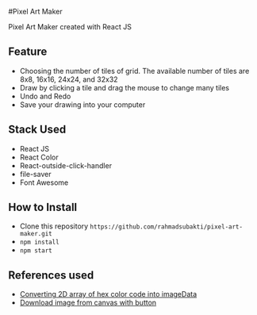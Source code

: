#Pixel Art Maker

Pixel Art Maker created with React JS

## Feature
<ul>
	<li>Choosing the number of tiles of grid. The available number of tiles are 8x8, 16x16, 24x24, and 32x32</li>
	<li>Draw by clicking a tile and drag the mouse to change many tiles</li>
	<li>Undo and Redo</li>
	<li>Save your drawing into your computer</li>
</ul>

## Stack Used
<ul>
	<li>React JS</li>
	<li>React Color</li>
	<li>React-outside-click-handler</li>
	<li>file-saver</li>
	<li>Font Awesome</li>
</ul>

## How to Install
<ul>
	<li>Clone this repository <code>https://github.com/rahmadsubakti/pixel-art-maker.git</code></li>
	<li><code>npm install</code></li>
	<li><code>npm start</code></li>
</ul>

## References used
<ul>
	<li><a href="https://stackoverflow.com/questions/48667391/2d-array-to-imagedata">Converting 2D array of hex color code into imageData</a></li>
	<li><a href="https://stackoverflow.com/questions/46987038/how-do-you-save-image-from-canvas-with-button">Download image from canvas with button</a></li>
</ul>